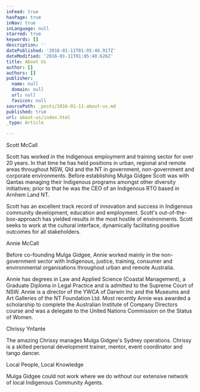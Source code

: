```yaml
---
inFeed: true
hasPage: true
inNav: true
inLanguage: null
starred: true
keywords: []
description: ''
datePublished: '2016-01-11T01:05:46.917Z'
dateModified: '2016-01-11T01:05:40.626Z'
title: About Us
author: []
authors: []
publisher:
  name: null
  domain: null
  url: null
  favicon: null
sourcePath: _posts/2016-01-11-about-us.md
published: true
url: about-us/index.html
_type: Article

---
```

Scott McCall

Scott has worked in the Indigenous
employment and training sector for over 20 years. In that time he has held
positions in urban, regional and remote areas throughout NSW, Qld and the NT in
government, non-government and corporate environments. Before establishing
Mulga Gidgee Scott was with Qantas managing their Indigenous programs amongst
other diversity initiatives; prior to that he was the CEO of an Indigenous RTO
based in Arnhem Land NT.

Scott has an excellent track record of
innovation and success in Indigenous community development, education and
employment. Scott's out-of-the-box-approach has yielded results in the most
hostile of environments. Scott seeks to work at the cultural interface,
dynamically facilitating positive outcomes for all stakeholders.

Annie McCall

Before co-founding Mulga Gidgee, Annie
worked mainly in the non-government sector with Indigenous, justice, training,
consumer and environmental organisations throughout urban and remote
Australia.

Annie has degrees in Law and
Applied Science (Coastal Management), a Graduate Diploma in Legal Practice and
is admitted to the Supreme Court of NSW. Annie is a director of the YWCA of
Darwin Inc and the Museums and Art Galleries of the NT Foundation Ltd. Most
recently Annie was awarded a scholarship to complete the Australian Institute
of Company Directors course and was a delegate to the United Nations Commission
on the Status of Women.

Chrissy Ynfante

The amazing Chrissy manages Mulga Gidgee's
Sydney operations. Chrissy is a skilled personal development trainer, mentor,
event coordinator and tango dancer.

Local People, Local Knowledge

Mulga Gidgee could not work where we do
without our extensive network of local Indigenous Community Agents.